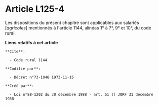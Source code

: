 # Article L125-4

Les dispositions du présent chapitre sont applicables aux salariés [*agricoles*] mentionnés à l'article 1144, alinéas 1° à
7°, 9° et 10°, du code rural.

**Liens relatifs à cet article**

	**Cite**:

	  - Code rural 1144

	**Codifié par**:

	  - Décret n°73-1046 1973-11-15

	**Créé par**:

	  - Loi n°88-1202 du 30 décembre 1988 - art. 51 () JORF 31 décembre 1988
